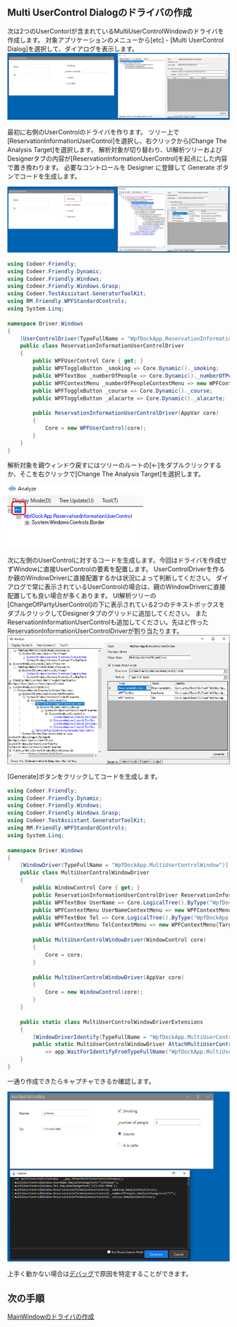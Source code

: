 ## Multi UserControl Dialogのドライバの作成

次は2つのUserContorlが含まれているMultiUserControlWindowのドライバを作成します。
対象アプリケーションのメニューから[etc] - [Multi UserControl Dialog]を選択して、ダイアログを表示します。
![UserControlDriver.Analyze.png](../Img/UserControlDriver.Analyze.png)

最初に右側のUserControlのドライバを作ります。
ツリー上で[ReservationInformationUserControl]を選択し、右クリックから[Change The Analysis Target]を選択します。
解析対象が切り替わり、UI解析ツリーおよびDesignerタブの内容が[ReservationInformationUserControl]を起点にした内容で置き換わります。
必要なコントロールを Designer に登録して Generate ボタンでコードを生成します。

![UserControlDriver.ChangeTheAnalysisTarget.png](../Img/UserControlDriver.ChangeTheAnalysisTarget.png)

```cs
using Codeer.Friendly;
using Codeer.Friendly.Dynamic;
using Codeer.Friendly.Windows;
using Codeer.Friendly.Windows.Grasp;
using Codeer.TestAssistant.GeneratorToolKit;
using RM.Friendly.WPFStandardControls;
using System.Linq;

namespace Driver.Windows
{
    [UserControlDriver(TypeFullName = "WpfDockApp.ReservationInformationUserControl")]
    public class ReservationInformationUserControlDriver
    {
        public WPFUserControl Core { get; }
        public WPFToggleButton _smoking => Core.Dynamic()._smoking; 
        public WPFTextBox _numberOfPeople => Core.Dynamic()._numberOfPeople; 
        public WPFContextMenu _numberOfPeopleContextMenu => new WPFContextMenu{Target = NumberOfPeople.AppVar};
        public WPFToggleButton _course => Core.Dynamic()._course; 
        public WPFToggleButton _alacarte => Core.Dynamic()._alacarte; 

        public ReservationInformationUserControlDriver(AppVar core)
        {
            Core = new WPFUserControl(core);
        }
    }
}
```
解析対象を親ウィンドウ戻すにはツリーのルートの[←]をダブルクリックするか、そこを右クリックで[Change The Analysis Target]を選択します。

![UserControlDriver.ReturnParent.png](../Img/UserControlDriver.ReturnParent.png)

次に左側のUserControlに対するコードを生成します。今回はドライバを作成せずWindowに直接UserControlの要素を配置します。
UserControlDriverを作るか親のWindowDriverに直接配置するかは状況によって判断してください。
ダイアログで常に表示されているUserControlの場合は、親のWindowDriverに直接配置しても良い場合が多くあります。
UI解析ツリーの[ChangeOfPartyUserControl]の下に表示されている2つのテキストボックスをダブルクリックしてDesignerタブのグリッドに追加してください。
またReservationInformationUserControlも追加してください。先ほど作ったReservationInformationUserControlDriverが割り当たります。
![UserControlDriver.Form.png](../Img/UserControlDriver.Form.png)

[Generate]ボタンをクリックしてコードを生成します。

```cs
using Codeer.Friendly;
using Codeer.Friendly.Dynamic;
using Codeer.Friendly.Windows;
using Codeer.Friendly.Windows.Grasp;
using Codeer.TestAssistant.GeneratorToolKit;
using RM.Friendly.WPFStandardControls;
using System.Linq;

namespace Driver.Windows
{
    [WindowDriver(TypeFullName = "WpfDockApp.MultiUserControlWindow")]
    public class MultiUserControlWindowDriver
    {
        public WindowControl Core { get; }
        public ReservationInformationUserControlDriver ReservationInformationUserControl => Core.LogicalTree().ByType("WpfDockApp.ReservationInformationUserControl").Single().Dynamic(); 
        public WPFTextBox UserName => Core.LogicalTree().ByType("WpfDockApp.ChargeOfPartyUserControl").Single().LogicalTree().ByBinding("UserName").Single().Dynamic(); 
        public WPFContextMenu UserNameContextMenu => new WPFContextMenu{Target = UserName.AppVar};
        public WPFTextBox Tel => Core.LogicalTree().ByType("WpfDockApp.ChargeOfPartyUserControl").Single().LogicalTree().ByBinding("Tel").Single().Dynamic(); 
        public WPFContextMenu TelContextMenu => new WPFContextMenu{Target = Tel.AppVar};

        public MultiUserControlWindowDriver(WindowControl core)
        {
            Core = core;
        }

        public MultiUserControlWindowDriver(AppVar core)
        {
            Core = new WindowControl(core);
        }
    }

    public static class MultiUserControlWindowDriverExtensions
    {
        [WindowDriverIdentify(TypeFullName = "WpfDockApp.MultiUserControlWindow")]
        public static MultiUserControlWindowDriver AttachMultiUserControlWindow(this WindowsAppFriend app)
            => app.WaitForIdentifyFromTypeFullName("WpfDockApp.MultiUserControlWindow").Dynamic();
    }
}
```

一通り作成できたらキャプチャできるか確認します。

![WindowDriver.Capture.MultiUserControl.png](../Img/WindowDriver.Capture.MultiUserControl.png)

上手く動かない場合は[デバッグ](../feature/CaptureAndExecute.md#デバッグ)で原因を特定することができます。

## 次の手順
[MainWindowのドライバの作成](WindowDriver4.md)